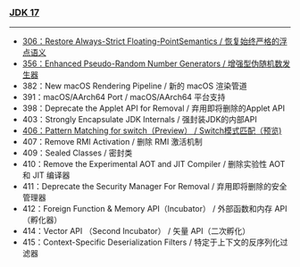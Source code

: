 ### [JDK 17](java-17)

---

- [306：Restore Always-Strict Floating-PointSemantics / 恢复始终严格的浮点语义](src/main/java/com/di1shuai/java17/strictfpcase/StrictfpCase.java)
- [356：Enhanced Pseudo-Random Number Generators / 增强型伪随机数发生器](src/main/java/com/di1shuai/java17/random/RandomCase.java)
- 382：New macOS Rendering Pipeline / 新的 macOS 渲染管道
- 391：macOS/AArch64 Port / macOS/AArch64 平台支持
- 398：Deprecate the Applet API for Removal / 弃用即将删除的Applet API
- 403：Strongly Encapsulate JDK Internals / 强封装JDK的内部API
- [406：Pattern Matching for switch（Preview） / Switch模式匹配（预览)](src/main/java/com/di1shuai/java17/instanceofcase/InstanceOfCase.java)
- 407：Remove RMI Activation / 删除 RMI 激活机制
- 409：Sealed Classes / 密封类
- 410：Remove the Experimental AOT and JIT Compiler / 删除实验性 AOT 和 JIT 编译器
- 411：Deprecate the Security Manager For Removal / 弃用即将删除的安全管理器
- 412：Foreign Function & Memory API（Incubator） / 外部函数和内存 API（孵化器）
- 414：Vector API （Second Incubator） / 矢量 API（二次孵化）
- 415：Context-Specific Deserialization Filters / 特定于上下文的反序列化过滤器
